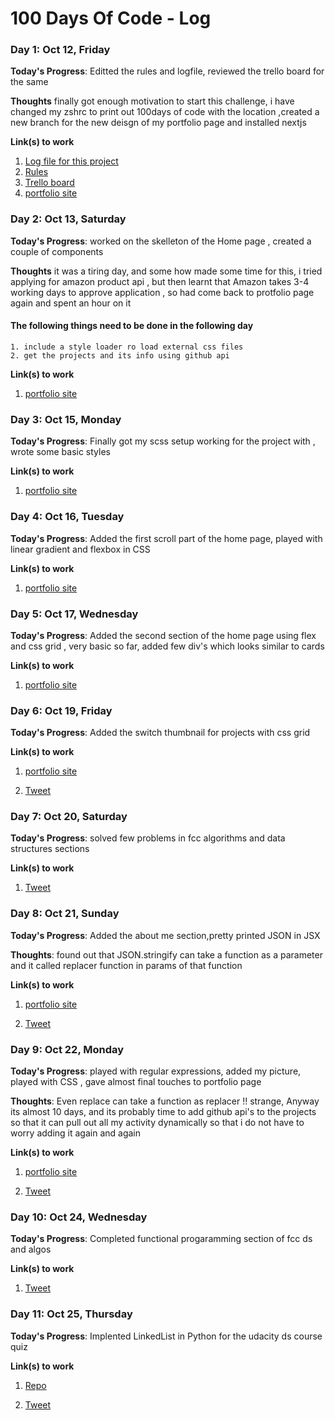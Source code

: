 # 100 Days Of Code - Log

### Day 1: Oct 12, Friday

**Today's Progress**: Editted the rules and logfile, reviewed the trello board for the same

**Thoughts** finally got enough motivation to start this challenge, i have changed my zshrc to print out 100days of code with the location ,created a new branch for the new deisgn of my portfolio page and installed nextjs

**Link(s) to work**

1. [Log file for this project](https://github.com/akshayupadhya/100-days-of-code/blob/master/log.md)
2. [Rules](https://github.com/akshayupadhya/100-days-of-code/blob/master/rules.md)
3. [Trello board](https://trello.com/b/jho8Nznb/100daysofcode)
4. [portfolio site](https://github.com/akshayupadhya/portfolio_site/tree/2019)

### Day 2: Oct 13, Saturday

**Today's Progress**: worked on the skelleton of the Home page , created a couple of components

**Thoughts** it was a tiring day, and some how made some time for this, i tried applying for amazon product api , but then learnt that Amazon takes 3-4 working days to approve application , so had come back to protfolio page again and spent an hour on it

#### The following things need to be done in the following day

    1. include a style loader ro load external css files
    2. get the projects and its info using github api

**Link(s) to work**

1. [portfolio site](https://github.com/akshayupadhya/portfolio_site/tree/2019)

### Day 3: Oct 15, Monday

**Today's Progress**: Finally got my scss setup working for the project with , wrote some basic styles

**Link(s) to work**

1. [portfolio site](https://github.com/akshayupadhya/portfolio_site/tree/2019)

### Day 4: Oct 16, Tuesday

**Today's Progress**: Added the first scroll part of the home page, played with linear gradient and flexbox in CSS

**Link(s) to work**

1. [portfolio site](https://github.com/akshayupadhya/portfolio_site/tree/2019)

### Day 5: Oct 17, Wednesday

**Today's Progress**: Added the second section of the home page using flex and css grid , very basic so far, added few div's which looks similar to cards

**Link(s) to work**

1. [portfolio site](https://github.com/akshayupadhya/portfolio_site/tree/2019)

### Day 6: Oct 19, Friday

**Today's Progress**: Added the switch thumbnail for projects with css grid

**Link(s) to work**

1. [portfolio site](https://github.com/akshayupadhya/portfolio_site/tree/2019)

2. [Tweet](https://twitter.com/kcification/status/1053007742468644864)

### Day 7: Oct 20, Saturday

**Today's Progress**: solved few problems in fcc algorithms and data structures sections

**Link(s) to work**

1. [Tweet](https://twitter.com/kcification/status/1053758966503784448)

### Day 8: Oct 21, Sunday

**Today's Progress**: Added the about me section,pretty printed JSON in JSX

**Thoughts**: found out that JSON.stringify can take a function as a parameter and it called replacer function in params of that function

**Link(s) to work**

1. [portfolio site](https://github.com/akshayupadhya/portfolio_site/tree/revert-2-profile-section)

2. [Tweet](https://twitter.com/kcification/status/1054078161929986048)

### Day 9: Oct 22, Monday

**Today's Progress**: played with regular expressions, added my picture, played with CSS , gave almost final touches to portfolio page

**Thoughts**: Even replace can take a function as replacer !! strange, Anyway its almost 10 days, and its probably time to add github api's to the projects so that it can pull out all my activity dynamically so that i do not have to worry adding it again and again

**Link(s) to work**

1. [portfolio site](https://github.com/akshayupadhya/portfolio_site/tree/2019)

2. [Tweet](https://twitter.com/kcification/status/1054446167487012865)

### Day 10: Oct 24, Wednesday

**Today's Progress**: Completed functional progaramming section of fcc ds and algos 


**Link(s) to work**


1. [Tweet](https://twitter.com/kcification/status/1054807805905920000)

### Day 11: Oct 25, Thursday

**Today's Progress**: Implented LinkedList in Python for the udacity ds course quiz

**Link(s) to work**

1. [Repo](https://github.com/akshayupadhya/ds-udacity)

2. [Tweet](https://twitter.com/kcification/status/1055534401210052608)
